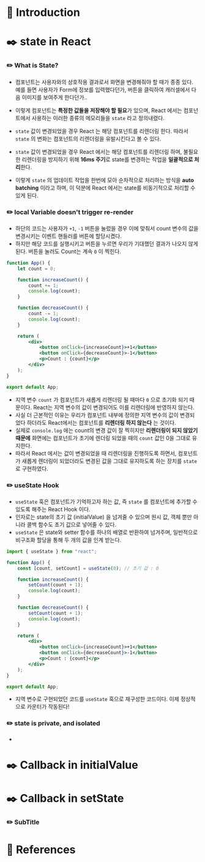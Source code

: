# 📖 Introduction

# ✒️ state in React

### ✏️ What is State?

- 컴포넌트는 사용자와의 상호작용 결과로서 화면을 변경해줘야 할 때가 종종 있다. 예를 들면 사용자가 Form에 정보를 입력했다던가, 버튼을 클릭하여 캐러셀에서 다음 이미지를 보여주게 한다던가..
- 이렇게 컴포넌트는 **특정한 값들을 저장해야 할 필요**가 있으며, React 에서는 컴포넌트에서 사용하는 이러한 종류의 메모리들을 `state` 라고 정의내렸다.
- `state` 값이 변경되었을 경우 React 는 해당 컴포넌트를 리렌더링 한다. 따라서 `state` 의 변화는 컴포넌트의 리렌더링을 유발시킨다고 볼 수 있다.

- `state` 값이 변경되었을 경우 React 에서는 해당 컴포넌트를 리렌더링 하며, 불필요한 리렌더링을 방지하기 위해 **16ms 주기**로 state를 변경하는 작업을 **일괄적으로 처리**한다.
- 이렇게 `state` 의 업데이트 작업을 한번에 모아 순차적으로 처리하는 방식을 **auto batching** 이라고 하며, 이 덕분에 React 에서는 state를 비동기적으로 처리할 수 있게 된다.

### ✏️ local Variable doesn't trigger re-render

- 하단의 코드는 사용자가 `+1`, `-1` 버튼을 눌렀을 경우 이에 맞춰서 count 변수의 값을 변경시키는 이벤트 핸들러를 버튼에 할당시켰다.
- 하지만 해당 코드를 실행시키고 버튼을 누르면 우리가 기대했던 결과가 나오지 않게 된다. 버튼을 눌러도 Count는 계속 `0` 이 찍힌다.

```jsx
function App() {
	let count = 0;

	function increaseCount() {
		count += 1;
		console.log(count);
	}

	function decreaseCount() {
		count -= 1;
		console.log(count);
	}

	return (
		<div>
			<button onClick={increaseCount}>+1</button>
			<button onClick={decreaseCount}>-1</button>
			<p>Count : {count}</p>
		</div>
	);
}

export default App;
```

- 지역 변수 `count` 가 컴포넌트가 새롭게 리렌더링 될 때마다 `0` 으로 초기화 되기 때문이다. React는 지역 변수의 값이 변경되어도 이를 리렌더링에 반영하지 않는다.
- 사실 더 근본적인 이유는 우리가 컴포넌트 내부에 정의한 지역 변수의 값이 변경되었다 하더라도 React에서는 컴포넌트를 **리렌더링 하지 않는다** 는 것이다.
- 실제로 `console.log` 에는 count의 변경 값이 잘 찍히지만 **리렌더링이 되지 않았기 때문에** 화면에는 컴포넌트가 초기에 렌더링 되었을 때의 `count` 값인 0을 그대로 유지한다.
- 따라서 React 에서는 값이 변경되었을 때 리렌더링을 진행하도록 하면서, 컴포넌트가 새롭게 렌더링이 되었더라도 변경된 값을 그대로 유지하도록 하는 장치를 `state` 로 구현하였다.

### ✏️ useState Hook

- `useState` 훅은 컴포넌트가 기억하고자 하는 값, 즉 `state` 를 컴포넌트에 추가할 수 있도록 해주는 React Hook 이다.
- 인자로는 state의 초기 값 (initialValue) 을 넘겨줄 수 있으며 원시 값, 객체 뿐만 아니라 콜백 함수도 초기 값으로 넣어줄 수 있다.
- `useState` 은 state와 setter 함수를 하나의 배열로 반환하여 넘겨주며, 일반적으로 비구조화 할당을 통해 두 개의 값을 인계 받는다.

```jsx
import { useState } from "react";

function App() {
	const [count, setCount] = useState(0); // 초기 값 : 0

	function increaseCount() {
		setCount(count + 1);
		console.log(count);
	}

	function decreaseCount() {
		setCount(count + 1);
		console.log(count);
	}

	return (
		<div>
			<button onClick={increaseCount}>+1</button>
			<button onClick={decreaseCount}>-1</button>
			<p>Count : {count}</p>
		</div>
	);
}

export default App;
```

- 지역 변수로 구현되었던 코드를 `useState` 훅으로 재구성한 코드이다. 이제 정상적으로 카운터가 작동된다!

### ✏️ state is private, and isolated

-

# ✒️ Callback in initialValue

# ✒️ Callback in setState

### ✏️ SubTitle

# 📒 References
